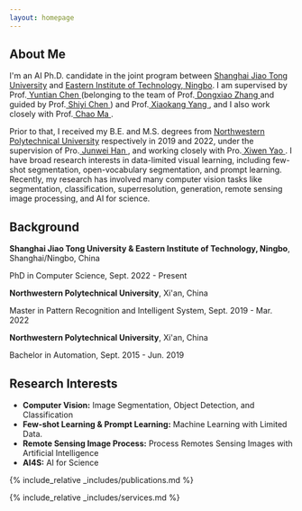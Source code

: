 ```yaml
---
layout: homepage
---
```


## About Me

I'm an AI Ph.D. candidate in the joint program between <a href="https://www.sjtu.edu.cn/" target="_blank"> Shanghai Jiao Tong University</a> and <a href="https://www.eitech.edu.cn/" target="_blank"> Eastern Institute of Technology, Ningbo</a>. I am supervised by  Prof.<a href="https://www.eitech.edu.cn/?tid=31&p=teacher" target="_blank"> Yuntian Chen </a> (belonging to the team of Prof.<a href="https://www.eitech.edu.cn/?p=teacher&tid=63" target="_blank"> Dongxiao Zhang </a> and guided by Prof.<a href="https://www.eitech.edu.cn/?tid=3&p=teacher" target="_blank"> Shiyi Chen </a>) and Prof.<a href="https://scholar.google.com/citations?user=yDEavdMAAAAJ&hl=zh-CN" target="_blank"> Xiaokang Yang </a>, and I also work closely with  Prof.<a href="https://vision.sjtu.edu.cn/" target="_blank"> Chao Ma </a>.

Prior to that, I  received my B.E. and M.S. degrees from <a href="https://www.nwpu.edu.cn/" target="_blank"> Northwestern Polytechnical University</a> respectively in 2019 and 2022, under the supervision of Pro.<a href="https://scholar.google.ae/citations?user=xrqsoesAAAAJ&hl=zh-CN" target="_blank"> Junwei Han </a>, and working closely with Pro.<a href="https://scholar.google.com/citations?user=XqrlEUoAAAAJ&hl=en" target="_blank"> Xiwen Yao </a>.  I have broad research interests in data-limited visual learning, including few-shot segmentation, open-vocabulary segmentation, and prompt learning. Recently, my research has involved many computer vision tasks like segmentation, classification, superresolution, generation, remote sensing image processing, and AI for science.  

## Background
**Shanghai Jiao Tong University & Eastern Institute of Technology, Ningbo**, Shanghai/Ningbo, China

PhD in Computer Science, Sept. 2022 - Present

**Northwestern Polytechnical University**, Xi'an, China

Master in Pattern Recognition and Intelligent System, Sept. 2019 - Mar. 2022

**Northwestern Polytechnical University**, Xi'an, China

Bachelor in Automation, Sept. 2015 - Jun. 2019

## Research Interests
- **Computer Vision:** Image Segmentation, Object Detection, and Classification
- **Few-shot Learning & Prompt Learning:** Machine Learning with Limited Data.
- **Remote Sensing Image Process:** Process Remotes Sensing Images with Artificial Intelligence
- **AI4S:** AI for Science




{% include_relative _includes/publications.md %} 

{% include_relative _includes/services.md %}


